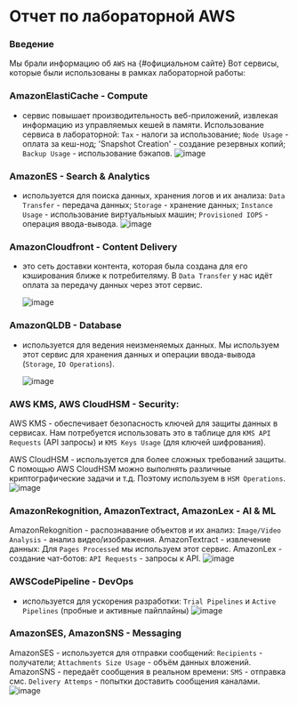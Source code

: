 # Отчет по лабораторной AWS

### Введение 
Мы брали информацию об `AWS` на {#официальном сайте}
Вот сервисы, которые были использованы в рамках лабораторной работы:

### AmazonElastiCache - Compute
- сервис повышает производительность веб-приложений, извлекая информацию из управляемых кешей в памяти.
Использование сервиса в лабораторной: `Tax` - налоги за использование; `Node Usage` - оплата за кеш-нод; 'Snapshot Creation' - создание резервных копий; `Backup Usage` - использование бэкапов.
![image](https://github.com/user-attachments/assets/59e307bd-06a4-489c-9c93-242746e5ab4d)


### AmazonES - Search & Analytics
- используется для поиска данных, хранения логов и их анализа: `Data Transfer` - передача данных; `Storage` - хранение данных; `Instance Usage` - использование виртуальныых машин; `Provisioned IOPS` - операция ввода-вывода.
  ![image](https://github.com/user-attachments/assets/f23761b1-f46e-407e-8f46-97b2549c5048)


### AmazonCloudfront - Content Delivery
- это сеть доставки контента, которая была создана для его кэширования ближе к потребителяму.
  В `Data Transfer` у нас идёт оплата за передачу данных через этот сервис.

  ![image](https://github.com/user-attachments/assets/435b7ffd-11d0-43b8-afa8-30389ae4b415)


### AmazonQLDB - Database
- используется для ведения неизменяемых данных.
  Мы используем этот сервис для хранения данных и операции ввода-вывода (`Storage`, `IO Operations`).

  ![image](https://github.com/user-attachments/assets/61e43515-64ca-4fcf-b487-12a87857bfa4)

  
### AWS KMS, AWS CloudHSM - Security:
AWS KMS - обеспечивает безопасность ключей для защиты данных в сервисах.
Нам потребуется использовать это в таблице для `KMS API Requests` (API запросы) и `KMS Keys Usage` (для ключей шифрования).

AWS CloudHSM - используется для более сложных требований защиты. С помощью AWS CloudHSM можно выполнять различные криптографические задачи и т.д. Поэтому используем в `HSM Operations`. 
![image](https://github.com/user-attachments/assets/837f29d3-1a94-43f3-8a6d-7ebeaaf70a7e)


### AmazonRekognition, AmazonTextract, AmazonLex - AI & ML
AmazonRekognition - распознавание объектов и их анализ: `Image/Video Analysis` - анализ видео/изображения.
AmazonTextract - извлечение данных: Для `Pages Processed` мы используем этот сервис.
AmazonLex - создание чат-ботов: `API Requests` - запросы к API.
![image](https://github.com/user-attachments/assets/7de982ee-1dba-43bf-9ad1-2934ec2d7706)


### AWSCodePipeline - DevOps
- используется для ускорения разработки: `Trial Pipelines` и `Active Pipelines` (пробные и активные пайплайны)
  ![image](https://github.com/user-attachments/assets/cd8a09ca-8cea-4603-a374-c746c40dd110)


### AmazonSES, AmazonSNS - Messaging
AmazonSES - используется для отправки сообщений: 
`Recipients` - получатели; `Attachments Size Usage` - объём данных вложений.
AmazonSNS - передаёт сообщения в реальном времени:
`SMS` - отправка смс. `Delivery Attemps` - попытки доставить сообщения каналами.
![image](https://github.com/user-attachments/assets/a19bd525-04cb-483d-969c-43e68f8d3231)
